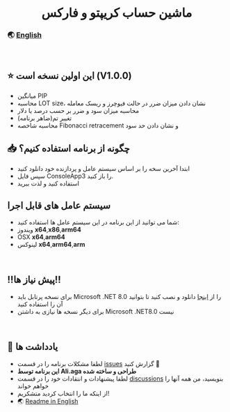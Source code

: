 <h1 align="center">ماشین حساب کریپتو و فارکس</h1>

### 🌏 [English](https://github.com/AliAgaAbd/Crypto-Forex-Calculator/blob/main/README.md)
<p align="center">
</p>
<br>


## ⭐ این اولین نسخه است (V1.0.0)

- میانگین PIP
- محاسبه LOT size، نشان دادن میزان ضرر در حالت فیوچرز و ریسک معامله
- محاسبه میزان سود و ضرر بر حسب درصد یا دلار
- تغییر تم(ضاهر برنامه)
- محاسبه شاخصه Fibonacci retracement و نشان دادن حد سود

## 📥 چگونه از برنامه استفاده کنیم؟
- ابتدا آخرین سخه را بر اساس سیستم عامل و پردازنده خود دانلود کنید
- سپس فایل ConsoleApp3 را باز کنید.
- استفاده کنید و لذت ببرید

## **سیستم عامل های قابل اجرا**
- شما می توانید از این برنامه در این سیستم عامل ها استفاده کنید:
- ویندوز **x64**,**x86**,**arm64**
- OSX **x64**,**arm64**
- لینوکس **x64**,**arm64**,**arm**
<br>


## ‼️پیش نیاز ها‼️
- برای نسخه پرتابل باید Microsoft .NET 8.0 را از [اینجا](https://dotnet.microsoft.com/en-us/download/dotnet/8.0) دانلود و نصب کنید تا بتوانید آن را استفاده کنید
- برای دیگر نسخه ها نیازی به داشتن Microsoft .NET8.0 نیست
<br>


<p align="center">
</p>

<p align="center">
</p>


## 📜 یادداشت ها
- لطفا مشکلات برنامه را در قسمت [issues](https://github.com/AliAgaAbd/Crypto-Forex-Calculator/issues) گزارش کنید 🙏
- **این برنامه توسط Ali.aga طراحی و ساخته شده**
- لطفا پیشنهادات و انتقادات خود را در قسمت [discussions](https://github.com/AliAgaAbd/Crypto-Forex-Calculator/discussions/1) بنویسید، من همه آنها را خواهم خواند
- از اینکه ما را انتخاب کردید متشکریم!
- 🌏 [Readme in English](https://github.com/AliAgaAbd/Crypto-Forex-Calculator/blob/main/README.md)
<br>
